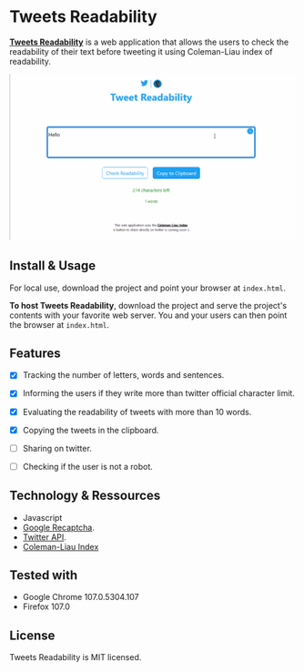 # Tweets Readability

**[Tweets Readability](https://magmukendi.me/Tweets-Count/)** is a web application that allows the users to check the readability of their text before tweeting it using Coleman-Liau index of readability.


![image](https://github.com/243Studio/gif/raw/main/twitter.gif)


## Install & Usage

For local use, download the project and point your browser at `index.html`.

**To host Tweets Readability**, download the project and serve the project's contents with your favorite web server. You and your users can then point the browser at `index.html`.

## Features

- [X] Tracking the number of letters, words and sentences.
- [X] Informing the users if they write more than twitter official character limit.
- [X] Evaluating the readability of tweets with more than 10 words.
- [X] Copying the tweets in the clipboard.
- [ ] Sharing on twitter.
- [ ] Checking if the user is not a robot.


## Technology & Ressources

- Javascript
- [Google Recaptcha](https://developers.google.com/recaptcha/docs/v3).
- [Twitter API](https://developer.twitter.com/).
- [Coleman-Liau Index](https://en.wikipedia.org/wiki/Coleman%E2%80%93Liau_index)

## Tested with
- Google Chrome 107.0.5304.107
- Firefox 107.0

## License
Tweets Readability is MIT licensed.



